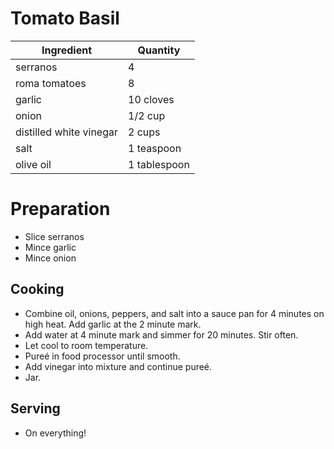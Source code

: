 # Tomato Basil

| Ingredient              | Quantity     |
| ----------------------- | ------------ |
| serranos                | 4            |
| roma tomatoes           | 8            |
| garlic                  | 10 cloves    |
| onion                   | 1/2 cup      |
| distilled white vinegar | 2 cups       |
| salt                    | 1 teaspoon   |
| olive oil               | 1 tablespoon |

# Preparation

* Slice serranos
* Mince garlic
* Mince onion

## Cooking

* Combine oil, onions, peppers, and salt into a sauce pan for 4 minutes on high heat. Add garlic at the 2 minute mark.
* Add water at 4 minute mark and simmer for 20 minutes. Stir often.
* Let cool to room temperature.
* Pureé in food processor until smooth.
* Add vinegar into mixture and continue pureé.
* Jar.

## Serving

* On everything!